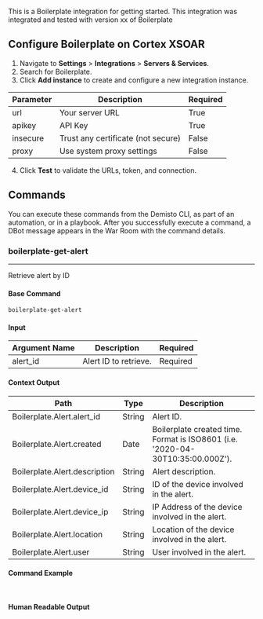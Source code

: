 This is a Boilerplate integration for getting started.
This integration was integrated and tested with version xx of Boilerplate
## Configure Boilerplate on Cortex XSOAR

1. Navigate to **Settings** > **Integrations** > **Servers & Services**.
2. Search for Boilerplate.
3. Click **Add instance** to create and configure a new integration instance.

| **Parameter** | **Description** | **Required** |
| --- | --- | --- |
| url | Your server URL | True |
| apikey | API Key | True |
| insecure | Trust any certificate \(not secure\) | False |
| proxy | Use system proxy settings | False |

4. Click **Test** to validate the URLs, token, and connection.
## Commands
You can execute these commands from the Demisto CLI, as part of an automation, or in a playbook.
After you successfully execute a command, a DBot message appears in the War Room with the command details.
### boilerplate-get-alert
***
Retrieve alert by ID


#### Base Command

`boilerplate-get-alert`
#### Input

| **Argument Name** | **Description** | **Required** |
| --- | --- | --- |
| alert_id | Alert ID to retrieve. | Required | 


#### Context Output

| **Path** | **Type** | **Description** |
| --- | --- | --- |
| Boilerplate.Alert.alert_id | String | Alert ID. | 
| Boilerplate.Alert.created | Date | Boilerplate created time. Format is ISO8601 \(i.e. '2020\-04\-30T10:35:00.000Z'\). | 
| Boilerplate.Alert.description | String | Alert description. | 
| Boilerplate.Alert.device_id | String | ID of the device involved in the alert. | 
| Boilerplate.Alert.device_ip | String | IP Address of the device involved in the alert. | 
| Boilerplate.Alert.location | String | Location of the device involved in the alert. | 
| Boilerplate.Alert.user | String | User involved in the alert. | 


#### Command Example
``` ```

#### Human Readable Output


